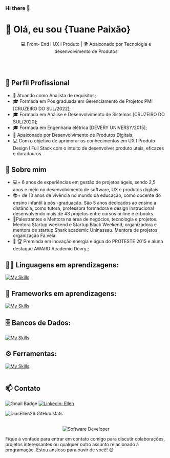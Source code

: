 ### Hi there 👋

<!--
**Paixao01/Paixao01** is a ✨ _special_ ✨ repository because its `README.md` (this file) appears on your GitHub profile.

Here are some ideas to get you started:

- 🔭 I’m currently working on ...
- 🌱 I’m currently learning ...
- 👯 I’m looking to collaborate on ...
- 🤔 I’m looking for help with ...
- 💬 Ask me about ...
- 📫 How to reach me: ...
- 😄 Pronouns: ...
- ⚡ Fun fact: ...
-->

# 👋 Olá, eu sou {Tuane Paixão}

<p align="center">
  💻 Front- End I UX I Produto | 🌍 Apaixonado por Tecnologia e desenvolvimento de Produtos
</p><br><br>

## 💼 Perfil Profissional

- 💼 Atuando como Analista de requisitos;
- 🎓 Formada em Pós graduada em Gerenciamento de Projetos PMI [CRUZEIRO DO SUL/2022];
- 🎓 Formada em Análise e Desenvolvimento de Sistemas [CRUZEIRO DO SUL/2020];
- 🎓 Formada em Engenharia elétrica [DEVERY UNIVERSY/2015];
- 🌱 Apaixonado por Desenvolvimento de Produtos Digitais;
- 💻 Com o objetivo de aprimorar os conhecimentos em UX I Produto Design I Full Stack com o intuito de desenvolver produto úteis, eficazes e duradouros. 

## 🚀 Sobre mim
- 💻+ 6 anos de experiências em gestão de projetos ágeis, sendo 2,5 anos e meio no desenvolvimento de software, UX e produtos digitais.
- 📚+ de 13 anos de vivência no mundo da educação, como docente do ensino infantil à pós -graduação. São 5 anos dedicados ao ensino a distância, como tutora, professora formadora e design instrucional desenvolvendo mais de 43 projetos entre cursos online e e-books. 
- 🎤Palestrantes e Mentora na área de negócios, tecnologia e projetos. Mentora Startup weekend e Startup Black Weekend, organizadora e mentora de startup Shark academic Uninassau. Mentora de projetos organização Fa.vela.
- 💼 🏆 Premiada em inovação energia e água do PROTESTE 2015 e aluna destaque AWARD Academic Devry.;


## 👨‍💻 Linguagens em aprendizagens: 
[![My Skills](https://skillicons.dev/icons?i=java,python,javascript,c,php)](https://skillicons.dev)

## 🧰 Frameworks em aprendizagens: 
[![My Skills](https://skillicons.dev/icons?i=react,django)](https://skillicons.dev)

## 🗄️ Bancos de Dados: 
[![My Skills](https://skillicons.dev/icons?i=mysql,mongo)](https://skillicons.dev)
## ⚙️ Ferramentas:
[![My Skills](https://skillicons.dev/icons?i=git,github,visualstudio,eclipse)](https://skillicons.dev)<br><br>

## 📫 Contato

![Gmail Badge](https://img.shields.io/badge/-{SeuEmail}-006bed?style=flat-square&logo=Gmail&logoColor=white&link=mailto:{tuanelisboa@gmail.com})
[![Linkedin: Ellen](https://img.shields.io/badge/-ellendias-blue?style=flat-square&logo=Linkedin&logoColor=white&link=https://www.linkedin.com/in/devellenias/)](https://www.linkedin.com/in/tuanepaixao/)

![DiasEllen26 GitHub stats](https://github-readme-stats.vercel.app/api?username=DiasEllen26&show_icons=true&theme=dark) <br><br>

<div align="center">
  <img src="https://i.pinimg.com/originals/0f/25/e4/0f25e4668c1c7740b5ed41835339d67f.gif" alt="Software Developer">
</div>

Fique à vontade para entrar em contato comigo para discutir colaborações, projetos interessantes ou qualquer outro assunto relacionado à programação. Estou ansioso para ouvir de você! 😊